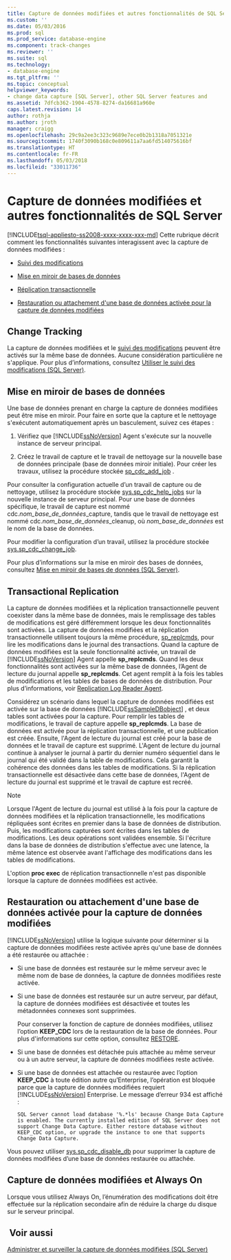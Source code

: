 ```yaml
---
title: Capture de données modifiées et autres fonctionnalités de SQL Server | Microsoft Docs
ms.custom: ''
ms.date: 05/03/2016
ms.prod: sql
ms.prod_service: database-engine
ms.component: track-changes
ms.reviewer: ''
ms.suite: sql
ms.technology:
- database-engine
ms.tgt_pltfrm: ''
ms.topic: conceptual
helpviewer_keywords:
- change data capture [SQL Server], other SQL Server features and
ms.assetid: 7dfcb362-1904-4578-8274-da16681a960e
caps.latest.revision: 14
author: rothja
ms.author: jroth
manager: craigg
ms.openlocfilehash: 29c9a2ee3c323c9689e7ece0b2b1318a7051321e
ms.sourcegitcommit: 1740f3090b168c0e809611a7aa6fd514075616bf
ms.translationtype: HT
ms.contentlocale: fr-FR
ms.lasthandoff: 05/03/2018
ms.locfileid: "33011736"
---
```

# <a name="change-data-capture-and-other-sql-server-features"></a>Capture de données modifiées et autres fonctionnalités de SQL Server
[!INCLUDE[tsql-appliesto-ss2008-xxxx-xxxx-xxx-md](../../includes/tsql-appliesto-ss2008-xxxx-xxxx-xxx-md.md)]
  Cette rubrique décrit comment les fonctionnalités suivantes interagissent avec la capture de données modifiées :  
  
-   [Suivi des modifications](#ChangeTracking)  
  
-   [Mise en miroir de bases de données](#DatabaseMirroring)  
  
-   [Réplication transactionnelle](#TransReplication)  
  
-   [Restauration ou attachement d'une base de données activée pour la capture de données modifiées](#RestoreOrAttach)  
  
##  <a name="ChangeTracking"></a> Change Tracking  
 La capture de données modifiées et le [suivi des modifications](../../relational-databases/track-changes/about-change-tracking-sql-server.md) peuvent être activés sur la même base de données. Aucune considération particulière ne s'applique. Pour plus d’informations, consultez [Utiliser le suivi des modifications &#40;SQL Server&#41;](../../relational-databases/track-changes/work-with-change-tracking-sql-server.md).  
  
##  <a name="DatabaseMirroring"></a> Mise en miroir de bases de données  
 Une base de données prenant en charge la capture de données modifiées peut être mise en miroir. Pour faire en sorte que la capture et le nettoyage s'exécutent automatiquement après un basculement, suivez ces étapes :  
  
1.  Vérifiez que [!INCLUDE[ssNoVersion](../../includes/ssnoversion-md.md)] Agent s'exécute sur la nouvelle instance de serveur principal.  
  
2.  Créez le travail de capture et le travail de nettoyage sur la nouvelle base de données principale (base de données miroir initiale). Pour créer les travaux, utilisez la procédure stockée [sp_cdc_add_job](../../relational-databases/system-stored-procedures/sys-sp-cdc-add-job-transact-sql.md) .  
  
 Pour consulter la configuration actuelle d’un travail de capture ou de nettoyage, utilisez la procédure stockée [sys.sp_cdc_help_jobs](../../relational-databases/system-stored-procedures/sys-sp-cdc-help-jobs-transact-sql.md) sur la nouvelle instance de serveur principal. Pour une base de données spécifique, le travail de capture est nommé cdc.*nom_base_de_données*_capture, tandis que le travail de nettoyage est nommé cdc.*nom_base_de_données*_cleanup, où *nom_base_de_données* est le nom de la base de données.  
  
 Pour modifier la configuration d’un travail, utilisez la procédure stockée [sys.sp_cdc_change_job](../../relational-databases/system-stored-procedures/sys-sp-cdc-change-job-transact-sql.md).  
  
 Pour plus d’informations sur la mise en miroir des bases de données, consultez [Mise en miroir de bases de données &#40;SQL Server&#41;](../../database-engine/database-mirroring/database-mirroring-sql-server.md).  
  
##  <a name="TransReplication"></a> Transactional Replication  
 La capture de données modifiées et la réplication transactionnelle peuvent coexister dans la même base de données, mais le remplissage des tables de modifications est géré différemment lorsque les deux fonctionnalités sont activées. La capture de données modifiées et la réplication transactionnelle utilisent toujours la même procédure, [sp_replcmds](../../relational-databases/system-stored-procedures/sp-replcmds-transact-sql.md), pour lire les modifications dans le journal des transactions. Quand la capture de données modifiées est la seule fonctionnalité activée, un travail de [!INCLUDE[ssNoVersion](../../includes/ssnoversion-md.md)] Agent appelle **sp_replcmds**. Quand les deux fonctionnalités sont activées sur la même base de données, l’Agent de lecture du journal appelle **sp_replcmds**. Cet agent remplit à la fois les tables de modifications et les tables de bases de données de distribution. Pour plus d’informations, voir [Replication Log Reader Agent](../../relational-databases/replication/agents/replication-log-reader-agent.md).  
  
 Considérez un scénario dans lequel la capture de données modifiées est activée sur la base de données [!INCLUDE[ssSampleDBobject](../../includes/sssampledbobject-md.md)] , et deux tables sont activées pour la capture. Pour remplir les tables de modifications, le travail de capture appelle **sp_replcmds**. La base de données est activée pour la réplication transactionnelle, et une publication est créée. Ensuite, l'Agent de lecture du journal est créé pour la base de données et le travail de capture est supprimé. L'Agent de lecture du journal continue à analyser le journal à partir du dernier numéro séquentiel dans le journal qui été validé dans la table de modifications. Cela garantit la cohérence des données dans les tables de modifications. Si la réplication transactionnelle est désactivée dans cette base de données, l'Agent de lecture du journal est supprimé et le travail de capture est recréé.  
  
> [!NOTE]  
>  Lorsque l'Agent de lecture du journal est utilisé à la fois pour la capture de données modifiées et la réplication transactionnelle, les modifications répliquées sont écrites en premier dans la base de données de distribution. Puis, les modifications capturées sont écrites dans les tables de modifications. Les deux opérations sont validées ensemble. Si l'écriture dans la base de données de distribution s'effectue avec une latence, la même latence est observée avant l'affichage des modifications dans les tables de modifications.  
  
 L'option **proc exec** de réplication transactionnelle n'est pas disponible lorsque la capture de données modifiées est activée.  
  
##  <a name="RestoreOrAttach"></a> Restauration ou attachement d'une base de données activée pour la capture de données modifiées  
 [!INCLUDE[ssNoVersion](../../includes/ssnoversion-md.md)] utilise la logique suivante pour déterminer si la capture de données modifiées reste activée après qu'une base de données a été restaurée ou attachée :  
  
-   Si une base de données est restaurée sur le même serveur avec le même nom de base de données, la capture de données modifiées reste activée.  
  
-   Si une base de données est restaurée sur un autre serveur, par défaut, la capture de données modifiées est désactivée et toutes les métadonnées connexes sont supprimées.  
  
     Pour conserver la fonction de capture de données modifiées, utilisez l’option **KEEP_CDC** lors de la restauration de la base de données. Pour plus d'informations sur cette option, consultez [RESTORE](../../t-sql/statements/restore-statements-transact-sql.md).  
  
-   Si une base de données est détachée puis attachée au même serveur ou à un autre serveur, la capture de données modifiées reste activée.  
  
-   Si une base de données est attachée ou restaurée avec l’option **KEEP_CDC** à toute édition autre qu’Enterprise, l’opération est bloquée parce que la capture de données modifiées requiert [!INCLUDE[ssNoVersion](../../includes/ssnoversion-md.md)] Enterprise. Le message d’erreur 934 est affiché :  
  
     `SQL Server cannot load database '%.*ls' because Change Data Capture is enabled. The currently installed edition of SQL Server does not support Change Data Capture. Either restore database without KEEP_CDC option, or upgrade the instance to one that supports Change Data Capture.`  
  
 Vous pouvez utiliser [sys.sp_cdc_disable_db](../../relational-databases/system-stored-procedures/sys-sp-cdc-disable-db-transact-sql.md) pour supprimer la capture de données modifiées d’une base de données restaurée ou attachée.  
  
## <a name="change-data-capture-and-always-on"></a>Capture de données modifiées et Always On  
 Lorsque vous utilisez Always On, l’énumération des modifications doit être effectuée sur la réplication secondaire afin de réduire la charge du disque sur le serveur principal.  
  
## <a name="see-also"></a> Voir aussi  
 [Administrer et surveiller la capture de données modifiées &#40;SQL Server&#41;](../../relational-databases/track-changes/administer-and-monitor-change-data-capture-sql-server.md)  
  
  
